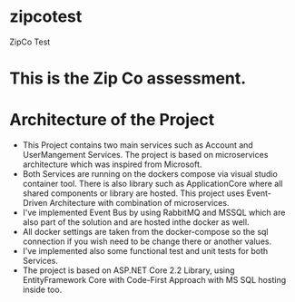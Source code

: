 # zipcotest
ZipCo Test

# This is the Zip Co assessment.

# Architecture of the Project

  - This Project contains two main services such as Account and UserMangement Services. The project is based on microservices architecture     which was inspired from Microsoft. 
  - Both Services are running on the dockers compose via visual studio container tool. There is also library such as ApplicationCore where     all shared components or library are hosted. This project uses Event-Driven Architecture with combination of microservices. 
  - I've implemented Event Bus by using RabbitMQ and MSSQL which are also part of the solution and are hosted inthe docker as well. 
  - All docker settings are taken from the docker-compose so the sql connection if you wish need to be change there or another values.
  - I've implemented also some functional test and unit tests for both Services.
  - The project is based on ASP.NET Core 2.2 Library, using EntityFramework Core with Code-First Approach with MS SQL hosting inside too.
  
  
   
